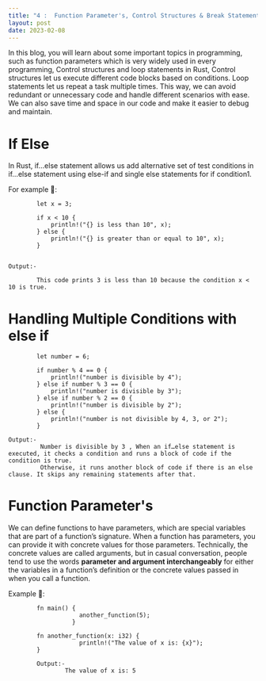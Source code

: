```yaml
---
title: "4 :  Function Parameter's, Control Structures & Break Statement's"
layout: post
date: 2023-02-08
---
```

In this blog, you will learn about some important topics in programming, such as function parameters which is very widely used in every programming, Control structures and loop statements in Rust, Control structures let us execute different code blocks based on conditions. Loop statements let us repeat a task multiple times. This way, we can avoid redundant or unnecessary code and handle different scenarios with ease. We can also save time and space in our code and make it easier to debug and maintain.


# If Else

In Rust, if…else statement allows us add alternative set of test conditions in if…else statement using else-if and single else statements for if condition1. 

For example 🦖:

            let x = 3;

            if x < 10 {
                println!("{} is less than 10", x);
            } else {
                println!("{} is greater than or equal to 10", x);
            }
    
    
    Output:-
        
            This code prints 3 is less than 10 because the condition x < 10 is true.
            
# Handling Multiple Conditions with else if      

            let number = 6;

            if number % 4 == 0 {
                println!("number is divisible by 4");
            } else if number % 3 == 0 {
                println!("number is divisible by 3");
            } else if number % 2 == 0 {
                println!("number is divisible by 2");
            } else {
                println!("number is not divisible by 4, 3, or 2");
            }
            
    Output:-
             Number is divisible by 3 , When an if…else statement is executed, it checks a condition and runs a block of code if the condition is true.
             Otherwise, it runs another block of code if there is an else clause. It skips any remaining statements after that.

# Function Parameter's

We can define functions to have parameters, which are special variables that are part of a function’s signature. When a function has parameters, you can provide it with concrete values for those parameters. Technically, the concrete values are called arguments, but in casual conversation, people tend to use the words **parameter and argument interchangeably** for either the variables in a function’s definition or the concrete values passed in when you call a function.

Example 🦖:
            
            fn main() {
                        another_function(5);
                      }

            fn another_function(x: i32) {
                        println!("The value of x is: {x}");
            }
            
            Output:-
                    The value of x is: 5
